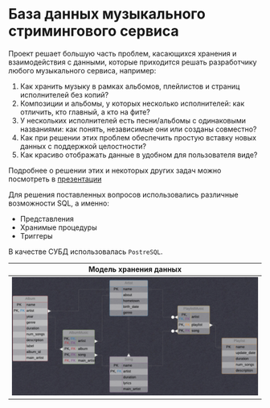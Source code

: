 # База данных музыкального стримингового сервиса

Проект решает большую часть проблем, касающихся хранения и взаимодействия с данными, которые приходится решать разработчику любого музыкального сервиса, например:

1. Как хранить музыку в рамках альбомов, плейлистов и страниц исполнителей без копий?
2. Композиции и альбомы, у которых несколько исполнителей: как отличить, кто главный, а кто на фите?
3. У нескольких исполнителей есть песни/альбомы с одинаковыми названиями: как понять, независимые они или созданы совместно?
4. Как при решении этих проблем обеспечить простую вставку новых данных с поддержкой целостности?
5. Как красиво отображать данные в удобном для пользователя виде?

Подробнее о решении этих и некоторых других задач можно посмотреть в [презентации](MusicServiceDatabase.pdf)

Для решения поставленных вопросов использовались различные возможности SQL, а именно:

- Представления
- Хранимые процедуры
- Триггеры

В качестве СУБД использовалась `PostreSQL`.

|Модель хранения данных|
|:--------------------:|
|<img src="images/model.png" alt="drawing"/>|